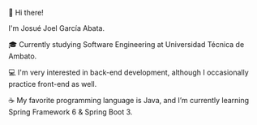 👋 Hi there!

I'm Josué Joel García Abata.

🎓 Currently studying Software Engineering at Universidad Técnica de Ambato.

💻 I'm very interested in back-end development, although I occasionally practice front-end as well.

☕ My favorite programming language is Java, and I’m currently learning Spring Framework 6 & Spring Boot 3.
